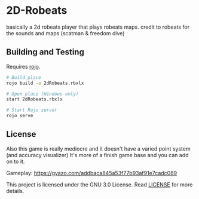 # 2D-Robeats
basically a 2d robeats player that plays robeats maps. credit to robeats for the sounds and maps (scatman &amp; freedom dive)

## Building and Testing

Requires [rojo](https://github.com/rojo-rbx/rojo).

```bash
# Build place
rojo build -o 2dRobeats.rbxlx

# Open place (Windows-only)
start 2dRobeats.rbxlx

# Start Rojo server
rojo serve
```

## License

Also this game is really mediocre and it doesn't have a varied point system (and accuracy visualizer)
It's more of a finish game base and you can add on to it.

Gameplay:
https://gyazo.com/addbaca845a53f77b93af91e7cadc089

This project is licensed under the GNU 3.0 License. Read [LICENSE](LICENSE) for more details.
